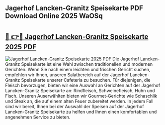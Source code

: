 ## Jagerhof Lancken-Granitz Speisekarte PDF Download Online 2025 WaOSq

# <h2><a href="http://gcbfa9p.nevu.top/?p=Jagerhof+Lancken-Granitz+Speisekarte">🔗 👉🔴 Jagerhof Lancken-Granitz Speisekarte 2025 PDF</a></h2>

[![Jagerhof Lancken-Granitz Speisekarte 2025 PDF](https://i.imgur.com/dBaPXMq.png)](http://gcbfa9p.nevu.top/?p=Jagerhof+Lancken-Granitz+Speisekarte)
Die Jagerhof Lancken-Granitz Speisekarte ist eine Wahl zwischen traditionellen und modernen Gerichten. Wenn Sie nach einem leichten und frischen Gericht suchen, empfehlen wir Ihnen, unseren Salatbereich auf der Jagerhof Lancken-Granitz Speisekarte unserer Cafeteria zu besuchen. Für diejenigen, die Fleisch bevorzugen, bieten wir eine Auswahl an Gerichten auf der Jagerhof Lancken-Granitz Speisekarte an: Rindfleisch, Schweinefleisch, Huhn und Fisch. Unseren Auserwählten bieten wir Gourmet-Gerichte wie Schaschlik und Steak an, die auf einem alten Feuer zubereitet werden. In jedem Fall sind wir bereit, Ihnen bei der Auswahl der Speisen auf der Jagerhof Lancken-Granitz Speisekarte zu helfen und Ihnen einen komfortablen und angenehmen Service zu bieten.
